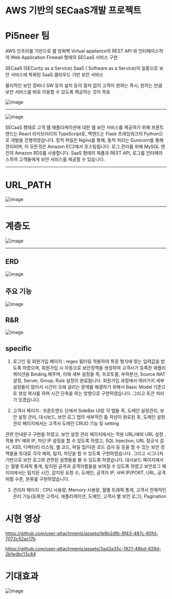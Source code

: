 #  AWS 기반의 SECaaS개발 프로젝트
# Pi5neer 팀
AWS 인프라를 기반으로 웹 방화벽 Virtual appliance의 REST API 와 인터페이스하여 Web Application Firewall 형태의 SECaaS 서비스 구현

SECaaS (SECurity as a Service)
SaaS ( Software as a Service)의 일종으로 보안 서비스에 특화된 SaaS 클라우드 기반 보안 서비스

물리적인 보안 장비나 SW 등의 설치 등의 절차 없이 고객이 원하는 즉시, 원하는 만큼 보안 서비스를 바로 이용할 수 있도록 제공하는 것이 목표


![image](https://github.com/JeonSH-Francesco/SECaaS/assets/112309895/cd165b65-1d84-4b98-abcb-4dba39281f06)

---
![image](https://github.com/JeonSH-Francesco/SECaaS/assets/112309895/06a081af-755a-4b24-85c5-7595dba673d6)

SECaaS 형태로 고객 웹 애플리케이션에 대한 웹 보안 서비스를 제공하기 위해
프론트엔드는 React 라이브러리의 TypeScript로, 백엔드는 Flask 프레임워크의 Python으로 개발을 진행하였습니다. 정적 파일은 Nginx를 통해, 동적 처리는 Gunicorn을 통해 관리되며, 이 모든것은 Amazon EC2에서 호스팅됩니다. 로그 관리를 위해 MySQL 엔진의 Amazon RDS를 사용합니다. SaaS 형태의 제품과 REST API, 로그를 인터페이스하여 고객들에게 보안 서비스를 제공할 수 있습니다.

---
# URL_PATH
![image](https://github.com/JeonSH-Francesco/SECaaS/assets/112309895/837c1acb-7712-4919-b5b1-5aac71cd3173)


---

# 계층도
![image](https://github.com/JeonSH-Francesco/SECaaS/assets/112309895/cc1b728c-219f-4a86-8df4-96dd33011cc9)

---

## ERD
![image](https://github.com/JeonSH-Francesco/SECaaS/assets/112309895/45931af8-8ab8-4ead-81c7-ce5341db2068)


## 주요 기능

![image](https://github.com/JeonSH-Francesco/SECaaS/assets/112309895/887c470c-d916-4787-80b8-bf167ca5c0d6)

## R&R
![image](https://github.com/JeonSH-Francesco/SECaaS/assets/112309895/acc05d62-b33d-4c24-94b3-1685a9fb9864)


## specific
1. 로그인 및 회원가입 페이지 : regex 필터링 적용하여 특정 형식에 맞는 입력값을 받도록 하였으며, 회원가입 시 자동으로 보안정책을 생성하여 고객사가 등록한 애플리케이션을 Binding 해주며, 이때 세부 설정들 즉, 프로토콜, 부하분산, Source NAT 설정, Server, Group, Rule 설정이 완료됩니다.
   회원가입 과정에서 여러가지 세부 설정들이 많아서 시간이 오래 걸리는 문제를 해결하기 위해서 Basic Model 기준으로 생성 복사를 하여 시간 단축을 하는 방향으로 구현하였습니다. 그리고 토큰 처리가 있겠습니다.

2. 고객사 페이지 : 프론트엔드 단에서 SideBar UI랑 각 탭들 즉, 도메인 설정관리, 보안 설정 관리, 대시보드, 보안 로그 탭의 세부적인 틀 작성이 완료된 후, 
도메인 설정 관리 페이지에서는 고객사 도메인 CRUD 기능 및 setting 



관련 안내문구 구현을 하였고, 보안 설정 관리 페이지에서는 적용 URL/예외 URL 설정 , 적용 IP/ 예외 IP, 차단 IP 설정을 할 수 있도록 하였고, 
SQL Injection, URL 정규식 검사, XSS, 디렉터리 리스팅, 쉘 코드, 파일 업/다운 로드 검사 등 등을 할 수 있는 보안 정책들을 토대로 각각 예외, 탐지, 차단을 할 수 있도록 구현하였습니다. 그리고 시그니처 기반으로 보안 로그와 관련된 설명들을 볼 수 있도록 하였습니다.
대시보드 페이지에서는 월별 트래픽 통계, 탐지된 공격과 공격이름들을 보여질 수 있도록 하였고 보안로그 페이지에서는 탐지된 시간, 감지된 요청 수, 도메인, 공격자 IP, 서버 IP/PORT, URL, 공격 위험 수준, 분류를 구현하였습니다.

3. 관리자 페이지 : CPU 사용량, Memory 사용량, 월별 트래픽 통계, 고객사 전체적인 관리 기능(등록한 고객사, 애플리케이션, 도메인, 고객사 별 보안 로그), Pagination

# 시현 영상



https://github.com/user-attachments/assets/fe8b2dfb-8f43-497c-80fd-7072c52ac17b




https://github.com/user-attachments/assets/3ad3a35c-1921-48bd-928d-2b1edbc13c84



# 기대효과
![image](https://github.com/JeonSH-Francesco/SECaaS/assets/112309895/17821146-42b2-4a3f-a314-b7520253ab1f)
